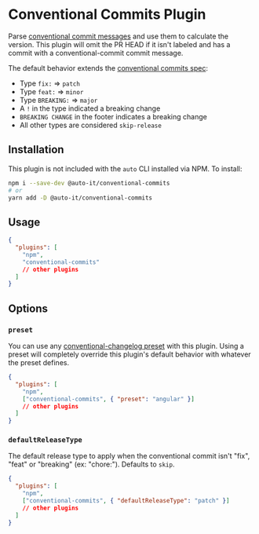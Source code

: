 # Conventional Commits Plugin

Parse [conventional commit messages](https://www.conventionalcommits.org/en/v1.0.0-beta.4/) and use them to calculate the version. This plugin will omit the PR HEAD if it isn't labeled and has a commit with a conventional-commit commit message.

The default behavior extends the [conventional commits spec](https://www.conventionalcommits.org/en/v1.0.0/#summary):

- Type `fix:` => `patch`
- Type `feat:` => `minor`
- Type `BREAKING:` => `major`
- A `!` in the type indicated a breaking change
- `BREAKING CHANGE` in the footer indicates a breaking change
- All other types are considered `skip-release`

## Installation

This plugin is not included with the `auto` CLI installed via NPM. To install:

```bash
npm i --save-dev @auto-it/conventional-commits
# or
yarn add -D @auto-it/conventional-commits
```

## Usage

```json
{
  "plugins": [
    "npm",
    "conventional-commits"
    // other plugins
  ]
}
```

## Options

### `preset`

You can use any [conventional-changelog preset](https://www.npmjs.com/search?q=conventional-changelog%20preset%20) with this plugin.
Using a preset will completely override this plugin's default behavior with whatever the preset defines.

```json
{
  "plugins": [
    "npm",
    ["conventional-commits", { "preset": "angular" }]
    // other plugins
  ]
}
```

### `defaultReleaseType`

The default release type to apply when the conventional commit isn't "fix", "feat" or "breaking" (ex: "chore:").
Defaults to `skip`.

```json
{
  "plugins": [
    "npm",
    ["conventional-commits", { "defaultReleaseType": "patch" }]
    // other plugins
  ]
}
```
